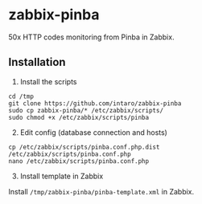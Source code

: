 # zabbix-pinba

50x HTTP codes monitoring from Pinba in Zabbix.

## Installation

1) Install the scripts

```
cd /tmp
git clone https://github.com/intaro/zabbix-pinba
sudo cp zabbix-pinba/* /etc/zabbix/scripts/
sudo chmod +x /etc/zabbix/scripts/pinba
```

2) Edit config (database connection and hosts)

```
cp /etc/zabbix/scripts/pinba.conf.php.dist /etc/zabbix/scripts/pinba.conf.php
nano /etc/zabbix/scripts/pinba.conf.php
```

3) Install template in Zabbix

Install `/tmp/zabbix-pinba/pinba-template.xml` in Zabbix.
